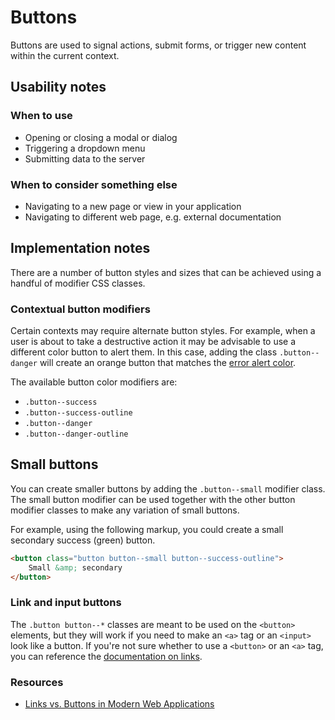 # Buttons
Buttons are used to signal actions, submit forms, or trigger new content within the current context.

## Usability notes

### When to use
- Opening or closing a modal or dialog
- Triggering a dropdown menu
- Submitting data to the server

### When to consider something else
- Navigating to a new page or view in your application
- Navigating to different web page, e.g. external documentation

## Implementation notes
There are a number of button styles and sizes that can be achieved using a handful of modifier CSS classes.

### Contextual button modifiers
Certain contexts may require alternate button styles. For example, when a user is about to take a destructive action it may be advisable to use a different color button to alert them. In this case, adding the class `.button--danger` will create an orange button that matches the [error alert color](link-to-alerts).

The available button color modifiers are:

- `.button--success`
- `.button--success-outline`
- `.button--danger`
- `.button--danger-outline`

## Small buttons
You can create smaller buttons by adding the `.button--small` modifier class. The small button modifier can be used together with the other button modifier classes to make any variation of small buttons.

For example, using the following markup, you could create a small secondary success (green) button.

```html
<button class="button button--small button--success-outline">
    Small &amp; secondary
</button>
```

### Link and input buttons
The `.button button--*` classes are meant to be used on the `<button>` elements, but they will work if you need to make an `<a>` tag or an `<input>` look like a button. If you're not sure whether to use a `<button>` or an `<a>` tag, you can reference the [documentation on links](/components/detail/links).

### Resources
- [Links vs. Buttons in Modern Web Applications](https://marcysutton.com/links-vs-buttons-in-modern-web-applications/)
